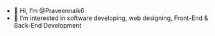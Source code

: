 - 👋 Hi, I’m @Praveennaik6
- 👀 I’m interested in software developing, web designing, Front-End & Back-End Development
  
<!---
Praveennaik6/Praveennaik6 is a ✨ special ✨ repository because its `README.md` (this file) appears on your GitHub profile.
You can click the Preview link to take a look at your changes.
--->
